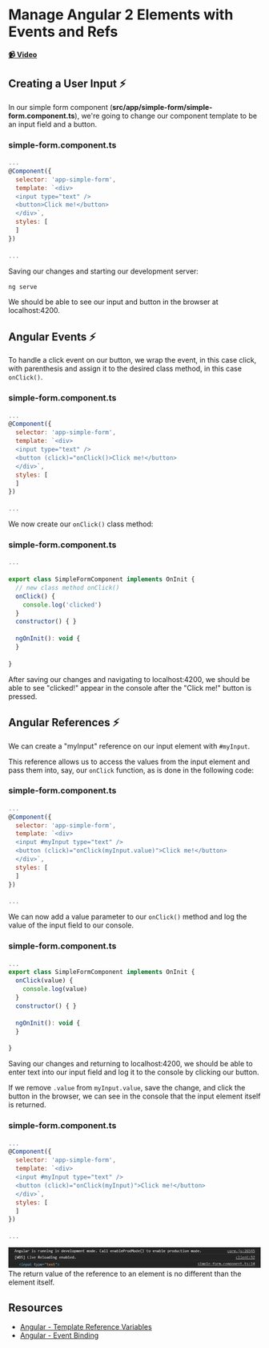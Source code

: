# Manage Angular 2 Elements with Events and Refs

**[📹 Video](https://egghead.io/lessons/angular-manage-angular-2-elements-with-events-and-refs)**

## Creating a User Input ⚡
In our simple form component (**src/app/simple-form/simple-form.component.ts**), we're going to change our component template to be an input field and a button.
### simple-form.component.ts
```js
...
@Component({
  selector: 'app-simple-form',
  template: `<div>
  <input type="text" />
  <button>Click me!</button>
  </div>`,
  styles: [
  ]
})

...
```

Saving our changes and starting our development server:
```bash
ng serve
```
We should be able to see our input and button in the browser at localhost:4200.

## Angular Events ⚡
To handle a click event on our button, we wrap the event, in this case click, with parenthesis and assign it to the desired class method, in this case `onClick()`.

### simple-form.component.ts
```js
...
@Component({
  selector: 'app-simple-form',
  template: `<div>
  <input type="text" />
  <button (click)="onClick()>Click me!</button>
  </div>`,
  styles: [
  ]
})

...
```
We now create our `onClick()` class method:
### simple-form.component.ts
```js
...

export class SimpleFormComponent implements OnInit {
  // new class method onClick()
  onClick() {
    console.log('clicked')
  }
  constructor() { }

  ngOnInit(): void {
  }

}
```
After saving our changes and navigating to localhost:4200, we should be able to see "clicked!" appear in the console after the "Click me!" button is pressed.

## Angular References ⚡
We can create a "myInput" reference on our input element with `#myInput`.

This reference allows us to access the values from the input element and pass them into, say, our `onClick` function, as is done in the following code:
### simple-form.component.ts
```js
...
@Component({
  selector: 'app-simple-form',
  template: `<div>
  <input #myInput type="text" />
  <button (click)="onClick(myInput.value)">Click me!</button>
  </div>`,
  styles: [
  ]
})

...
```

We can now add a value parameter to our `onClick()` method and log the value of the input field to our console.
### simple-form.component.ts
```js
...
export class SimpleFormComponent implements OnInit {
  onClick(value) {
    console.log(value)
  }
  constructor() { }

  ngOnInit(): void {
  }

}
```
Saving our changes and returning to localhost:4200, we should be able to enter text into our input field and log it to the console by clicking our button.

If we remove `.value` from `myInput.value`, save the change, and click the button in the browser, we can see in the console that the input element itself is returned.
### simple-form.component.ts
```js
...
@Component({
  selector: 'app-simple-form',
  template: `<div>
  <input #myInput type="text" />
  <button (click)="onClick(myInput)">Click me!</button>
  </div>`,
  styles: [
  ]
})

...
```
![Reference is Element Itself](./images/5.png)
The return value of the reference to an element is no different than the element itself.

## Resources
- [Angular - Template Reference Variables](https://angular.io/guide/template-syntax#template-reference-variables-var)
- [Angular - Event Binding](https://angular.io/guide/template-syntax#event-binding-event)
